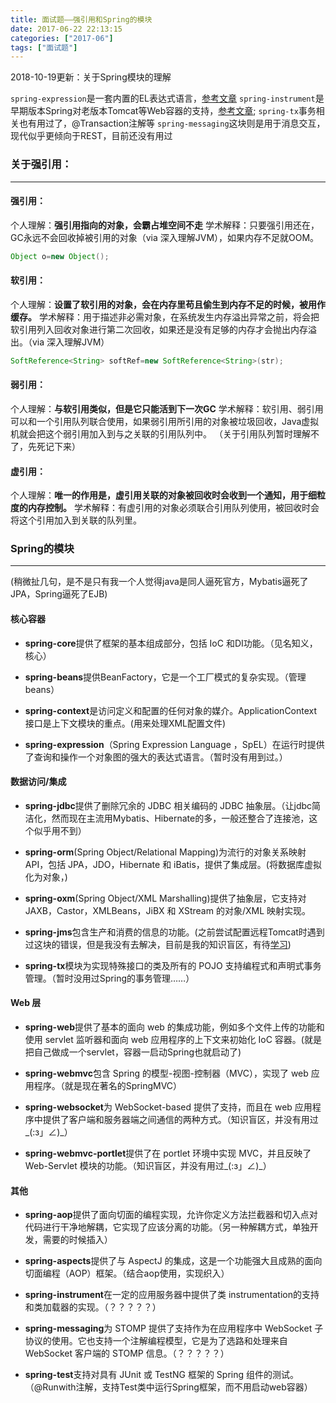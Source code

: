 ```yaml
---
title: 面试题——强引用和Spring的模块
date: 2017-06-22 22:13:15
categories: ["2017-06"]
tags: ["面试题"]
---
```

2018-10-19更新：关于Spring模块的理解

`spring-expression`是一套内置的EL表达式语言，[参考文章](https://www.jianshu.com/p/6a0a1fa453c8)
`spring-instrument`是早期版本Spring对老版本Tomcat等Web容器的支持，[参考文章](https://stackoverflow.com/questions/30556391/the-role-of-spring-instrument-tomcat-module);
`spring-tx`事务相关也有用过了，@Transaction注解等
`spring-messaging`这块则是用于消息交互，现代似乎更倾向于REST，目前还没有用过

### 关于强引用：
----

#### 强引用：
个人理解：**强引用指向的对象，会霸占堆空间不走**
学术解释：只要强引用还在，GC永远不会回收掉被引用的对象（via 深入理解JVM），如果内存不足就OOM。
```Java
Object o=new Object();
```

#### 软引用：
个人理解：**设置了软引用的对象，会在内存里苟且偷生到内存不足的时候，被用作缓存。**
学术解释：用于描述非必需对象，在系统发生内存溢出异常之前，将会把软引用列入回收对象进行第二次回收，如果还是没有足够的内存才会抛出内存溢出。（via 深入理解JVM）
```Java
SoftReference<String> softRef=new SoftReference<String>(str); 
```

#### 弱引用：
个人理解：**与软引用类似，但是它只能活到下一次GC**
学术解释：软引用、弱引用可以和一个引用队列联合使用，如果弱引用所引用的对象被垃圾回收，Java虚拟机就会把这个弱引用加入到与之关联的引用队列中。
（关于引用队列暂时理解不了，先死记下来）

#### 虚引用：
个人理解：**唯一的作用是，虚引用关联的对象被回收时会收到一个通知，用于细粒度的内存控制。**
学术解释：有虚引用的对象必须联合引用队列使用，被回收时会将这个引用加入到关联的队列里。




### Spring的模块
----
(稍微扯几句，是不是只有我一个人觉得java是同人逼死官方，Mybatis逼死了JPA，Spring逼死了EJB)

#### 核心容器
+ **spring-core**提供了框架的基本组成部分，包括 IoC 和DI功能。（见名知义，核心）
		
+ **spring-beans**提供BeanFactory，它是一个工厂模式的复杂实现。（管理beans）
		
+ **spring-context**是访问定义和配置的任何对象的媒介。ApplicationContext 接口是上下文模块的重点。(用来处理XML配置文件)
		
+ **spring-expression**（Spring Expression Language ，SpEL）在运行时提供了查询和操作一个对象图的强大的表达式语言。（暂时没有用到过。）

#### 数据访问/集成

+ **spring-jdbc**提供了删除冗余的 JDBC 相关编码的 JDBC 抽象层。（让jdbc简洁化，然而现在主流用Mybatis、Hibernate的多，一般还整合了连接池，这个似乎用不到）
		
+ **spring-orm**(Spring Object/Relational Mapping)为流行的对象关系映射 API，包括 JPA，JDO，Hibernate 和 iBatis，提供了集成层。(将数据库虚拟化为对象，)
		
+ **spring-oxm**(Spring Object/XML Marshalling)提供了抽象层，它支持对 JAXB，Castor，XMLBeans，JiBX 和 XStream 的对象/XML 映射实现。
		
+ **spring-jms**包含生产和消费的信息的功能。(之前尝试配置远程Tomcat时遇到过这块的错误，但是我没有去解决，目前是我的知识盲区，有待[学习](http://www.cnblogs.com/chenpi/p/5559349.html "学习"))
		
+ **spring-tx**模块为实现特殊接口的类及所有的 POJO 支持编程式和声明式事务管理。（暂时没用过Spring的事务管理……）

#### Web 层

+ **spring-web**提供了基本的面向 web 的集成功能，例如多个文件上传的功能和使用 servlet 监听器和面向 web 应用程序的上下文来初始化 IoC 容器。(就是把自己做成一个servlet，容器一启动Spring也就启动了)

+ **spring-webmvc**包含 Spring 的模型-视图-控制器（MVC），实现了 web 应用程序。（就是现在著名的SpringMVC）

+ **spring-websocket**为 WebSocket-based 提供了支持，而且在 web 应用程序中提供了客户端和服务器端之间通信的两种方式。（知识盲区，并没有用过_(:з」∠)_）

+ **spring-webmvc-portlet**提供了在 portlet 环境中实现 MVC，并且反映了 Web-Servlet 模块的功能。（知识盲区，并没有用过_(:з」∠)_）

#### 其他

+ **spring-aop**提供了面向切面的编程实现，允许你定义方法拦截器和切入点对代码进行干净地解耦，它实现了应该分离的功能。（另一种解耦方式，单独开发，需要的时候插入）

+ **spring-aspects**提供了与 AspectJ 的集成，这是一个功能强大且成熟的面向切面编程（AOP）框架。（结合aop使用，实现织入）

+ **spring-instrument**在一定的应用服务器中提供了类 instrumentation的支持和类加载器的实现。（？？？？？）

+ **spring-messaging**为 STOMP 提供了支持作为在应用程序中 WebSocket 子协议的使用。它也支持一个注解编程模型，它是为了选路和处理来自 WebSocket 客户端的 STOMP 信息。（？？？？？）

+ **spring-test**支持对具有 JUnit 或 TestNG 框架的 Spring 组件的测试。（@Runwith注解，支持Test类中运行Spring框架，而不用启动web容器）


